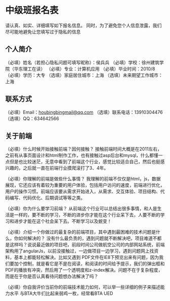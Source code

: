 # 中级班报名表

请认真、如实、详细填写如下报名信息。
同时，为了避免您个人信息泄露，我们尽可能地避免让您填写过于隐私的信息

## 个人简介

（必填）姓名（若担心隐私问题可填写昵称）：侯兵兵
（必填）学校：徐州建筑学院（华东理工在读）
（必填）专业：计算机应用
（必填）毕业时间：2010/8
（必填）学历：大专
（选填）家庭居住城市：上海
（选填）未来期望工作城市：上海

## 联系方式

（必填）Email：houbingbingmail@qq.com
（选填）联系电话：13910304476
（选填）QQ：634642566

## 关于前端

（必填）什么时候开始接触前端？因何接触？
          接触前端时间大概是在2011左右，之前有从事页面设计和html制作工作，也有接触过asp后台和mysql，什么都懂一点但是也比较迷茫，无意中看到了前端这个行业，感觉比较适合自己，然后也挺感兴趣的，之后就一直在前端行业摸爬滚打了3、4年。

（必填）你理解的前端是做些什么事情？
        我理解的前端不仅仅是html，js，数据展现，它还应该有着较为重要的用户体验，包括用户访问的速度，前端进行优化，用户的操作习惯。前端应该要从需求开始进入，从需求、交互体验、项目结构、代码编写、代码优化、后期调试等等之类。

（必填）你为什么要学习前端？
        从前端这个行业可以总结出很多事情，和人是生活是一样的，要不断的学习，不断的进步你才能在这个行业呆下去，人要不断的学习和进步才能在这个社会呆下去。不断学习以及蜕变！

（必填）介绍一个你做过的最复杂的前端项目，其中遇到最困难的技术问题是什么，你如何解决的？
        没有什么最负责的，遇到问题就不断解决吧，项目难道不都是这样吗？说说最近做的项目吧，前段时间公司做航空公司的内部网站系统，前端架构用了angularJs，以前没接触过，一边做项目一边学习，遇到问题网上找资料，基本上都能轻松解决。比如又遇到 PDF文件在IE8下预览出来有问题，因为我们要加个控制，就是看它是不是在阅读，和阅读的时间给予提示，我们的弹出框和PDF的播放有冲突，然后用了一个透明度和z-index解决。问题不在于复杂程度，而是在于你是否认真看待问题想办法解决了吗？

（必填）你自我评价当前你的前端技术能力如何，可以举一些详细的例子来描述能力水平
        与BTA大牛们比起来弱鸡一枚，经常看BTA UED

